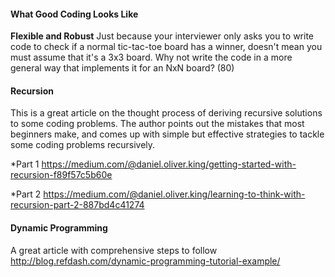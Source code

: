 #### What Good Coding Looks Like
**Flexible and Robust**
Just because your interviewer only asks you to write code to check if a normal tic-tac-toe board has a
winner, doesn't mean you must assume that it's a 3x3 board. Why not write the code in a more general way
that implements it for an NxN board? (80)

#### Recursion
This is a great article on the thought process of deriving recursive solutions to some coding problems. The author points out the mistakes that most beginners make, and comes up with simple but effective strategies to tackle some coding problems recursively.

*Part 1 https://medium.com/@daniel.oliver.king/getting-started-with-recursion-f89f57c5b60e

*Part 2 https://medium.com/@daniel.oliver.king/learning-to-think-with-recursion-part-2-887bd4c41274

#### Dynamic Programming
A great article with comprehensive steps to follow
http://blog.refdash.com/dynamic-programming-tutorial-example/

